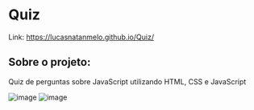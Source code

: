 # Quiz

Link: https://lucasnatanmelo.github.io/Quiz/

## Sobre o projeto:
Quiz de perguntas sobre JavaScript utilizando HTML, CSS e JavaScript

![image](https://user-images.githubusercontent.com/100950738/167496541-929e3004-1bfe-4b19-90ba-00dfca673265.png)
![image](https://user-images.githubusercontent.com/100950738/167496614-6b50dc61-4fe2-4bef-9ee7-40346cf5024f.png)
